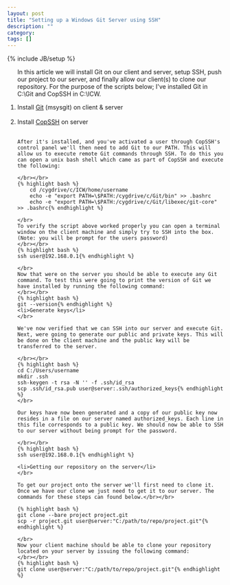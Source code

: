 ```yaml
---
layout: post
title: "Setting up a Windows Git Server using SSH"
description: ""
category: 
tags: []
---
```

{% include JB/setup %}

<ol>	
	<p>In this article we will install Git on our client and server, setup SSH, push our project to our server, and finally allow our client(s) to clone our repository. For the purpose of the scripts below; I've installed Git in C:\Git and CopSSH in C:\ICW.</p>
	<li>Install <a href="https://code.google.com/p/msysgit/downloads/list">Git</a> (msysgit) on client &amp; server</li>
</br>
	<li>Install <a href="https://www.itefix.no/i2/copssh-get?quicktabs_6=1#quicktabs-6">CopSSH</a> on server</li>
	</br>
	
	After it's installed, and you've activated a user through CopSSH's control panel we'll then need to add Git to our PATH. This will allow us to execute remote Git commands through SSH. To do this you can open a unix bash shell which came as part of CopSSH and execute the following:
	
	</br></br>
	{% highlight bash %}
    	cd /cygdrive/c/ICW/home/username
    	echo -e "export PATH=\$PATH:/cygdrive/c/Git/bin" >> .bashrc
    	echo -e "export PATH=\$PATH:/cygdrive/c/Git/libexec/git-core" >> .bashrc{% endhighlight %}
	
	</br>
	To verify the script above worked properly you can open a terminal window on the client machine and simply try to SSH into the box. (Note: you will be prompt for the users password)
	</br></br>
	{% highlight bash %}
	ssh user@192.168.0.1{% endhighlight %}
	
	</br>
	Now that were on the server you should be able to execute any Git command. To test this were going to print the version of Git we have installed by running the following command:
	</br></br>
	{% highlight bash %}
	git --version{% endhighlight %}
	<li>Generate keys</li>
	</br>
	
	We've now verified that we can SSH into our server and execute Git. Next, were going to generate our public and private keys. This will be done on the client machine and the public key will be transferred to the server.
	
	</br></br>
	{% highlight bash %}
	cd C:/Users/username
	mkdir .ssh
	ssh-keygen -t rsa -N '' -f .ssh/id_rsa
	scp .ssh/id_rsa.pub user@server:.ssh/authorized_keys{% endhighlight %}
	</br>
	
	Our keys have now been generated and a copy of our public key now resides in a file on our server named authorized_keys. Each line in this file corresponds to a public key. We should now be able to SSH to our server without being prompt for the password.
	
	</br></br>
	{% highlight bash %}
	ssh user@192.168.0.1{% endhighlight %}
	
	<li>Getting our repository on the server</li>
	</br>
	
	To get our project onto the server we'll first need to clone it. Once we have our clone we just need to get it to our server. The commands for these steps can found below.</br></br> 
	
	{% highlight bash %}
	git clone --bare project project.git
	scp -r project.git user@server:"C:/path/to/repo/project.git"{% endhighlight %}

	</br>
	Now your client machine should be able to clone your repository located on your server by issuing the following command:
	</br></br>
	{% highlight bash %}
	git clone user@server:"C:/path/to/repo/project.git"{% endhighlight %}
</ol>